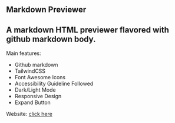 ## Markdown Previewer

## A markdown HTML previewer flavored with github markdown body.

Main features:

 - Github markdown
 - TailwindCSS
 - Font Awesome Icons
 - Accessibility Guideline Followed
 - Dark/Light Mode
 - Responsive Design
 - Expand Button

Website: [click here](https://nextjs-markdown-previewer.vercel.app/)